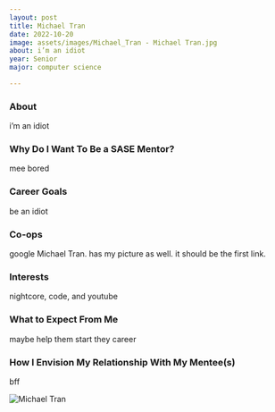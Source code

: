 ```yaml
---
layout: post
title: Michael Tran 
date: 2022-10-20
image: assets/images/Michael_Tran - Michael Tran.jpg
about: i’m an idiot
year: Senior
major: computer science

---
```


### About

i’m an idiot

### Why Do I Want To Be a SASE Mentor?

mee bored

### Career Goals

be an idiot

### Co-ops

google Michael Tran. has my picture as well. it should be the first link.

### Interests

nightcore, code, and youtube

### What to Expect From Me

maybe help them start they career

### How I Envision My Relationship With My Mentee(s) 

bff

<div class="text-center my-5">
    <img src="https://sase-drexel.github.io/mentorship-2021/assets/images/Michael_Tran - Michael Tran.jpg" alt="Michael Tran" class="rounded post-img" />
</div>
